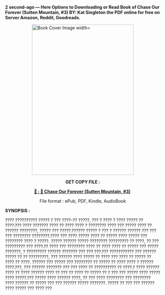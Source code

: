 <p><strong>2 second-ago &mdash; Here Options to Downloading or Read Book of Chase Our Forever (Sutten Mountain, #3) BY: Kat Singleton the PDF online for free on Server Amazon, Reddit, Goodreads.</strong></p><p><a href="https://uk.ebookarea.xyz/?book=199057593-chase-our-forever"><img style="display: block; margin-left: auto; margin-right: auto;" src="https://i.gr-assets.com/images/S/compressed.photo.goodreads.com/books/1725011353l/199057593.jpg" alt="Book Cover Image width=" width="330" height="488" /></a></p><p style="text-align: center;"><strong>GET COPY FILE :</strong></p><p style="text-align: center;"><strong><a href="https://uk.ebookarea.xyz/?book=199057593-chase-our-forever" target="_blank" rel="noopener">📢 : 🔗 Chase Our Forever (Sutten Mountain, #3)</a>&nbsp;</strong></p><p style="text-align: center;">File format : ePub, PDF, Kindle, AudioBook</p><p><strong>SYNOPSIS :</strong></p><p>???? ?????????? ????? ? ??? ????-?? ?????, ??? ? ???? ? ???? ????? ?? ????.??? ???? ??????? ???? ?? ???? ???? ? ???????? ???? ??? ????? ???? ?? ?????? ????????, ????? ??? ?????.?????? ????? ? ??? ? ?????? ?????? ??? ??? ??? ???????? ????????.???? ??? ???? ????? ???? ?? ????? ???? ????? ??? ???????? ???? ? ?????. ????? ?????? ????? ???????? ????????? ?? ????, ?? ??? ????????? ??? ????.?? ???? ??? ???????? ???? ?? ???? ???? ?? ????? ??? ????? ???????, ? ????????? ?????? ??????? ??? ??? ???.??? ??????????? ??? ?????? ????? ?? ?? ?????????, ??? ?????? ???? ????? ?? ???? ??? ???? ?? ????? ?? ???? ?? ????. ?????? ??? ????? ??? ???????? ?? ????? ?? ???? ???? ? ?????? ????.???, ??? ?????? ??????? ??? ??? ???? ?? ?????????? ?? ????.? ???? ?????? ???? ?? ???? ?????? ???? ?? ??? ?? ???? ?? ????? ?? ? ??? ??? ????? ???? ????? ???? ?????.??? ????? ???? ?????? ????, ?? ??? ???? ???????? ??? ???????? ???? ?????? ?? ????? ??? ??? ?????? ????? ???????. ????? ?? ??? ??? ?????? ???? ????? ??? ???? ??? </p>
